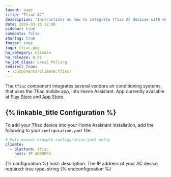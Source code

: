 ```yaml
---
layout: page
title: "Tfiac AC"
description: "Instructions on how to integrate Tfiac AC devices with Home Assistant."
date: 2019-03-10 12:00
sidebar: true
comments: false
sharing: true
footer: true
logo: tfiac.png
ha_category: Climate
ha_release: 0.91
ha_iot_class: Local Polling
redirect_from:
 - /components/climate.tfiac/
---
```


The `tfiac` component integrates several vendors air conditioning systems, that uses the Tfiac mobile app, into Home Assistant. App currently available at [Play Store](https://play.google.com/store/apps/details?id=com.tcl.export) and [App Store](https://itunes.apple.com/app/tfiac/id1059938398).

## {% linkable_title Configuration %}

To add your Tfiac device into your Home Assistant installation, add the following to your `configuration.yaml` file:

```yaml
# Full manual example configuration.yaml entry
climate:
  - platform: tfiac
    host: IP_ADDRESS
```

{% configuration %}
host:
  description: The IP address of your AC device.
  required: true
  type: string
{% endconfiguration %}
